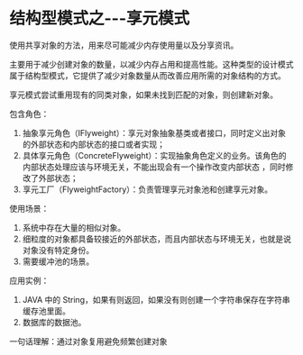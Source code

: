# 结构型模式之---享元模式

使用共享对象的方法，用来尽可能减少内存使用量以及分享资讯。

主要用于减少创建对象的数量，以减少内存占用和提高性能。这种类型的设计模式属于结构型模式，它提供了减少对象数量从而改善应用所需的对象结构的方式。

享元模式尝试重用现有的同类对象，如果未找到匹配的对象，则创建新对象。

包含角色：
1. 抽象享元角色（IFlyweight）：享元对象抽象基类或者接口，同时定义出对象的外部状态和内部状态的接口或者实现；
2. 具体享元角色（ConcreteFlyweight）：实现抽象角色定义的业务。该角色的内部状态处理应该与环境无关，不能出现会有一个操作改变内部状态 ，同时修改了外部状态；
3. 享元工厂（FlyweightFactory）：负责管理享元对象池和创建享元对象。

使用场景：
1. 系统中存在大量的相似对象。
2. 细粒度的对象都具备较接近的外部状态，而且内部状态与环境无关，也就是说对象没有特定身份。
3. 需要缓冲池的场景。

应用实例： 
1. JAVA 中的 String，如果有则返回，如果没有则创建一个字符串保存在字符串缓存池里面。 
2. 数据库的数据池。

一句话理解：通过对象复用避免频繁创建对象
